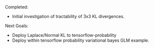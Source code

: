 Completed:
- Initial investigation of tractability of 3x3 KL divergences.

Next Goals:
- Deploy Laplace/Normal KL to tensorflow-probability
- Deploy within tensorflow probability variational bayes GLM example.
